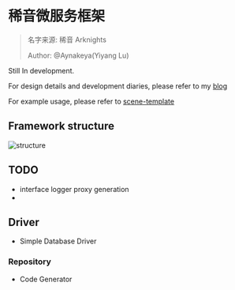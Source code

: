 #  稀音微服务框架

> 名字来源: 稀音 Arknights
> 
> Author: @Aynakeya(Yiyang Lu)

Still In development.

For design details and development diaries, please refer to my [blog](https://www.aynakeya.com/scene-series/)

For example usage, please refer to [scene-template](https://github.com/rhine-tech/scene-template)

## Framework structure

![structure](https://www.aynakeya.com/images/scene-microservice-develop-diary-0/structure.jpg)


##  TODO

- interface logger proxy generation
- 

## Driver
- Simple Database Driver

### Repository

- Code Generator